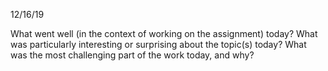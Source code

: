 12/16/19

What went well (in the context of working on the assignment) today?
What was particularly interesting or surprising about the topic(s) today?
What was the most challenging part of the work today, and why?
